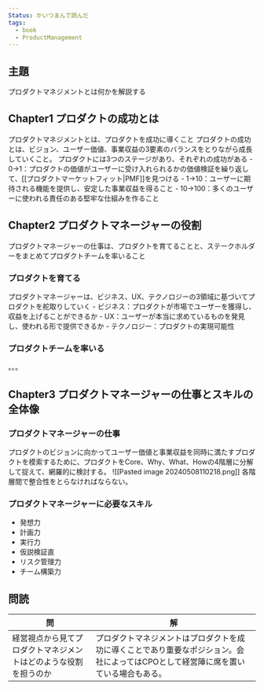 ```yaml
---
Status: かいつまんで読んだ
tags:
  - book
  - ProductManagement
---
```

## 主題
プロダクトマネジメントとは何かを解説する

## Chapter1 プロダクトの成功とは
プロダクトマネジメントとは、プロダクトを成功に導くこと
プロダクトの成功とは、ビジョン、ユーザー価値、事業収益の3要素のバランスをとりながら成長していくこと。
プロダクトには3つのステージがあり、それぞれの成功がある
	- 0→1：プロダクトの価値がユーザーに受け入れられるかの価値検証を繰り返して、[[プロダクトマーケットフィット|PMF]]を見つける
	- 1→10：ユーザーに期待される機能を提供し、安定した事業収益を得ること
	- 10→100：多くのユーザーに使われる責任のある堅牢な仕組みを作ること
## Chapter2 プロダクトマネージャーの役割
プロダクトマネージャーの仕事は、プロダクトを育てることと、ステークホルダーをまとめてプロダクトチームを率いること
### プロダクトを育てる
プロダクトマネージャーは、ビジネス、UX、テクノロジーの3領域に基づいてプロダクトを舵取りしていく
	- ビジネス：プロダクトが市場でユーザーを獲得し、収益を上げることができるか
	- UX：ユーザーが本当に求めているものを発見し、使われる形で提供できるか
	- テクノロジー：プロダクトの実現可能性
### プロダクトチームを率いる
。。。
## Chapter3 プロダクトマネージャーの仕事とスキルの全体像
### プロダクトマネージャーの仕事
プロダクトのビジョンに向かってユーザー価値と事業収益を同時に満たすプロダクトを模索するために、プロダクトをCore、Why、What、Howの4階層に分解して捉えて、網羅的に検討する。
![[Pasted image 20240508110218.png]]
各階層間で整合性をとらなければならない。
### プロダクトマネージャーに必要なスキル
- 発想力
- 計画力
- 実行力
- 仮説検証直
- リスク管理力
- チーム構築力
## 問読
| 問                                | 解                                                                   |
| -------------------------------- | ------------------------------------------------------------------- |
| 経営視点から見てプロダクトマネジメントはどのような役割を担うのか | プロダクトマネジメントはプロダクトを成功に導くことであり重要なポジション。会社によってはCPOとして経営陣に席を置いている場合もある。 |
